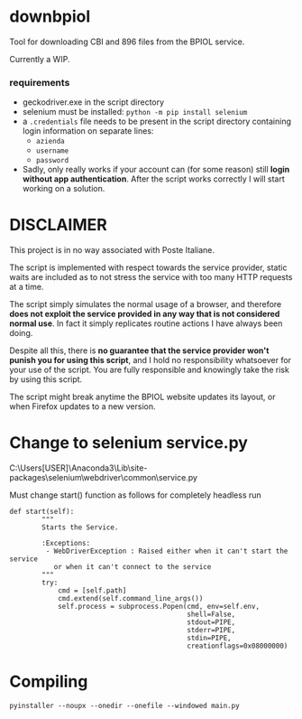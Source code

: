 # downbpiol
Tool for downloading CBI and 896 files from the BPIOL service.

Currently a WIP.

### requirements
* geckodriver.exe in the script directory
* selenium must be installed: `python -m pip install selenium`
* a `.credentials` file needs to be present in the script directory containing login information on separate lines:
    * `azienda`
    * `username`
    * `password`
* Sadly, only really works if your account can (for some reason) still **login without app authentication**. After the script works correctly I will start working on a solution.

# DISCLAIMER
This project is in no way associated with Poste Italiane.

The script is implemented with respect towards the service provider, static waits are included as to not stress the service with too many HTTP requests at a time.

The script simply simulates the normal usage of a browser, and therefore **does not exploit the service provided in any way that is not considered normal use**. In fact it simply replicates routine actions I have always been doing.

Despite all this, there is **no guarantee that the service provider won't punish you for using this script**, and I hold no responsibility whatsoever for your use of the script. You are fully responsible and knowingly take the risk by using this script.

The script might break anytime the BPIOL website updates its layout, or when Firefox updates to a new version.

# Change to selenium service.py
C:\Users\[USER]\Anaconda3\Lib\site-packages\selenium\webdriver\common\service.py

Must change start() function as follows for completely headless run

```
def start(self):
        """
        Starts the Service.

        :Exceptions:
         - WebDriverException : Raised either when it can't start the service
           or when it can't connect to the service
        """
        try:
            cmd = [self.path]
            cmd.extend(self.command_line_args())
            self.process = subprocess.Popen(cmd, env=self.env,
                                            shell=False,
                                            stdout=PIPE,
                                            stderr=PIPE,
                                            stdin=PIPE,
                                            creationflags=0x08000000)
```

# Compiling
`pyinstaller --noupx --onedir --onefile --windowed main.py`